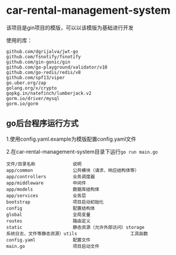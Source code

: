 # car-rental-management-system

该项目是gin项目的模版，可以以该模版为基础进行开发

使用的库：
```
github.com/dgrijalva/jwt-go 
github.com/fsnotify/fsnotify 
github.com/gin-gonic/gin 
github.com/go-playground/validator/v10 
github.com/go-redis/redis/v8 
github.com/spf13/viper 
go.uber.org/zap 
golang.org/x/crypto 
gopkg.in/natefinch/lumberjack.v2 
gorm.io/driver/mysql 
gorm.io/gorm 
```


## go后台程序运行方式


1.使用config.yaml.example为模版配置config.yaml文件

2.在car-rental-management-system目录下运行`go run main.go`


```
文件/目录名称              说明
app/common               公共模块（请求、响应结构体等）
app/controllers          业务调度器
app/middleware           中间件
app/models               数据库结构体
app/services             业务层
bootstrap                项目启动初始化
config                   配置结构体
global                   全局变量
routes                   路由定义
static                   静态资源（允许外部访问）storage                  系统日志、文件等静态资源）utils                    工具函数
config.yaml              配置文件
main.go                  项目启动文件

```           